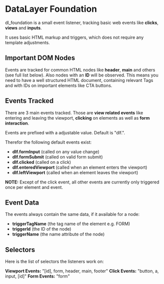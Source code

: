 # DataLayer Foundation

dl_foundation is a small event listener, tracking basic web events like **clicks**, **views** and **inputs**.

It uses basic HTML markup and triggers, which does not require any template adjustments.

## Important DOM Nodes

Events are tracked for common HTML nodes like **header**, **main** and others (see full list below).
Also nodes with an **ID** will be observed. This means you need to have a well structured HTML
document, containing relevant Tags and with IDs on important elements like CTA buttons.

## Events Tracked

There are 3 main events tracked. Those are **view related events** like entering and leaving the viewport,
**clicking** on elements as well as **form interaction**.

Events are prefixed with a adjustable value. Default is "dlf.".

Therefor the following default events exist:

* **dlf.formInput** (called on any value change)
* **dlf.formSubmit** (called on valid form submit)
* **dlf.clicked** (called on a click)
* **dlf.enteredViewport** (called when an element enters the viewport)
* **dlf.leftViewport** (called when an element leaves the viewport)

**NOTE:** Except of the click event, all other events are currently only triggered once per 
element and event.

## Event Data

The events always contain the same data, if it available for a node:

* **triggerTagName** (the tag name of the element e.g. FORM)
* **triggerId** (the ID of the node)
* **triggerName** (the name attribute of the node)

## Selectors

Here is the list of selectors the listeners work on:

**Viewport Events:** "[id], form, header, main, footer"
**Click Events:** "button, a, input, [id]"
**Form Events:** "form"